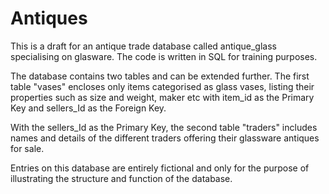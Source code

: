 # Antiques

This is a draft for an antique trade database called antique_glass specialising on glasware.
The code is written in SQL for training purposes.

The database contains two tables and can be extended further. 
The first table "vases" encloses only items categorised as glass vases, listing their properties such as size and weight, maker etc with item_id as the Primary Key and sellers_Id as the Foreign Key.

With the sellers_Id as the Primary Key, the second table "traders" includes names and details of the different traders offering their glassware antiques for sale. 

Entries on this database are entirely fictional and only for the purpose of illustrating the structure and function of the database.
